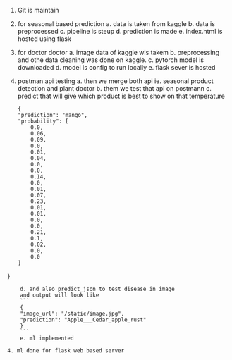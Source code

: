 1. Git is maintain
2. for seasonal based prediction
    a. data is taken from kaggle
    b. data is preprocessed
    c. pipeline is steup
    d. prediction is made
    e. index.html is hosted using flask
2. for doctor doctor
    a. image data of kaggle wis takem
    b. preprocessing and othe data cleaning was done on kaggle.
    c. pytorch model is downloaded
    d. model is config to run locally
    e. flask sever is hosted

3. postman api testing
    a. then we merge both api ie. seasonal product detection and plant doctor
    b. them we test that api on postmann
    c. predict that will give which product is best to show on that temperature
    ```
    {
    "prediction": "mango",
    "probability": [
        0.0,
        0.06,
        0.09,
        0.0,
        0.01,
        0.04,
        0.0,
        0.0,
        0.14,
        0.0,
        0.01,
        0.07,
        0.23,
        0.01,
        0.01,
        0.0,
        0.0,
        0.21,
        0.1,
        0.02,
        0.0,
        0.0
    ]
}
```
    d. and also predict_json to test disease in image
    and output will look like
    ```
    {
    "image_url": "/static/image.jpg",
    "prediction": "Apple___Cedar_apple_rust"
    }
    ```
    e. ml implemented

4. ml done for flask web based server

